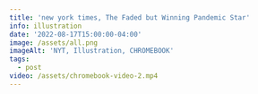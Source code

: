 ```yaml
---
title: 'new york times, The Faded but Winning Pandemic Star'
info: illustration
date: '2022-08-17T15:00:00-04:00'
image: /assets/all.png
imageAlt: 'NYT, Illustration, CHROMEBOOK'
tags:
  - post
video: /assets/chromebook-video-2.mp4
---
```


